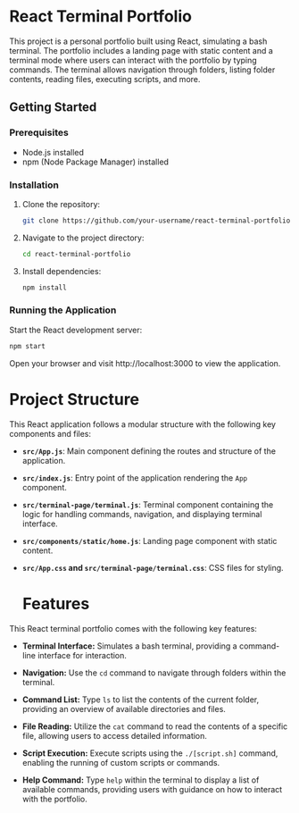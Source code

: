 # React Terminal Portfolio

This project is a personal portfolio built using React, simulating a bash terminal. The portfolio includes a landing page with static content and a terminal mode where users can interact with the portfolio by typing commands. The terminal allows navigation through folders, listing folder contents, reading files, executing scripts, and more.

## Getting Started

### Prerequisites

- Node.js installed
- npm (Node Package Manager) installed

### Installation

1. Clone the repository:

   ```bash
   git clone https://github.com/your-username/react-terminal-portfolio.git
   ```
2. Navigate to the project directory:

   ```bash
   cd react-terminal-portfolio
   ```
3. Install dependencies:

   ```bash
   npm install
   ```
### Running the Application
Start the React development server:

  ```bash
  npm start
  ```

Open your browser and visit http://localhost:3000 to view the application.

# Project Structure

This React application follows a modular structure with the following key components and files:

- **`src/App.js`**: Main component defining the routes and structure of the application.

- **`src/index.js`**: Entry point of the application rendering the `App` component.

- **`src/terminal-page/terminal.js`**: Terminal component containing the logic for handling commands, navigation, and displaying terminal interface.

- **`src/components/static/home.js`**: Landing page component with static content.

- **`src/App.css` and `src/terminal-page/terminal.css`**: CSS files for styling.

  # Features

This React terminal portfolio comes with the following key features:

- **Terminal Interface:** Simulates a bash terminal, providing a command-line interface for interaction.

- **Navigation:** Use the `cd` command to navigate through folders within the terminal.

- **Command List:** Type `ls` to list the contents of the current folder, providing an overview of available directories and files.

- **File Reading:** Utilize the `cat` command to read the contents of a specific file, allowing users to access detailed information.

- **Script Execution:** Execute scripts using the `./[script.sh]` command, enabling the running of custom scripts or commands.

- **Help Command:** Type `help` within the terminal to display a list of available commands, providing users with guidance on how to interact with the portfolio.


   
